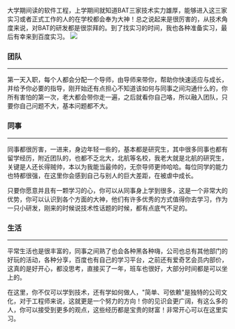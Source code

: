 大学期间读的软件工程，上学期间就知道BAT三家技术实力雄厚，能够进入这三家实习或者正式工作的人的在学校都会奉为大神！总之说起来是很厉害的，从技术角度来说，对BAT的研发都是很崇拜的。到了找实习的时间，我也各种准备实习，最后有幸来到百度实习。
![](http://e.hiphotos.baidu.com/zhidao/wh%3D450%2C600/sign=e5ba9ecbc0177f3e1061f40945ff17f1/caef76094b36acaf1aaf9a8175d98d1001e99c7b.jpg)
### 团队
---
第一天入职，每个人都会分配一个导师，由导师来带你，帮助你快速适应与成长，并给予你必要的指导，刚开始还有点担心不知道该如何与同事之间沟通什么的，你所有害怕的第一次，老大都会带你走一遍，之后就看你自己咯，所以融入团队，只要你自己问题不大，基本问题都不大。

### 同事
---
同事都很厉害，一进来，身边年轻一些的，基本都是研究生，其中很多同事也都有留学经历，附近团队的，也都不乏北大，北航等名校，我老大就是北航的研究生，关键是人还长得贼帅，本以为我能当最帅的，无奈导师更帅哈哈。每位同学的能力也特都很强，在这里你会感到自己与别人的巨大差距，在被虐中成长。

只要你愿意并且有一颗学习的心，你可以从同事身上学到很多，这是一个非常大的优势，你可以认识到各个方面的大神，他们有许多优秀的方式值得你去学习，作为一只小研发，刚来的时候说技术性话题的时候，都有点底气不足的。

### 生活
---
平常生活也是很丰富的，同事之间熟了也会各种黑各种嗨，公司也总有其他部门的好玩的活动，各种分享，百度也有自己的学习平台，之前还有爱奇艺会员内部价，这真的是好开心，都没思考，直接买了一年，班车也很好，大部分时间都是可以坐上的。

在这里，你不仅可以学到技术，还有学如何做人，"简单、可依赖"是独特的公司文化，对于工程师来说，这就更是一个努力的方向！你的见识会更广阔，有这么多的人，你可以接受到更多的观点，这些经历都是宝贵的财富！非常开心可以在这里实习。
